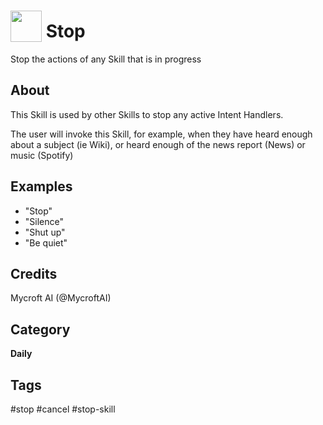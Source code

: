 # <img src='https://rawgithub.com/FortAwesome/Font-Awesome/master/advanced-options/raw-svg/solid/ban.svg' card_color='#22a7f0' width='50' height='50' style='vertical-align:bottom'/> Stop
Stop the actions of any Skill that is in progress

## About 
This Skill is used by other Skills to stop any active Intent Handlers. 

The user will invoke this Skill, for example, when they have heard enough about a subject (ie Wiki), or heard enough of the news report (News) or music (Spotify)

## Examples 
* "Stop"
* "Silence"
* "Shut up"
* "Be quiet"

## Credits 
Mycroft AI (@MycroftAI)

## Category
**Daily**

## Tags
#stop
#cancel
#stop-skill
